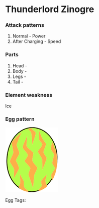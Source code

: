 # Thunderlord Zinogre

### Attack patterns
1. Normal - Power
2. After Charging - Speed 

### Parts
1. Head - 
2. Body - 
3. Legs - 
4. Tail - 

### Element weakness
Ice 

### Egg pattern
![image info](../assets/thunderlord_zinogre.png)

Egg Tags: 